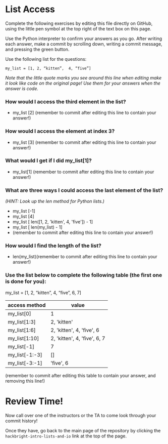 # List Access

Complete the following exercises by editing this file directly on GitHub, using the little pen symbol at the top right of the text box on this page.

Use the Python interpreter to confirm your answers as you go.  After writing each answer, make a commit by scrolling down, writing a commit message, and pressing the green button.

Use the following list for the questions:

`my_list = [1, 2, “kitten”,  4, “five”]`

*Note that the little quote marks you see around this line when editing make it look like code on the original page!  Use them for your answers when the answer is code.*

### How would I access the third element in the list? 

- my_list [2] (remember to commit after editing this line to contain your answer!)

### How would I access the element at index 3? 

- my_list [3] (remember to commit after editing this line to contain your answer!)

### What would I get if I did my_list[1]?

- my_list[1] (remember to commit after editing this line to contain your answer!)

### What are three ways I could access the last element of the list?
*(HINT: Look up the len method for Python lists.)*

- my_list [-1]
- my_list [4]
- my_list [ len([1, 2, 'kitten', 4, 'five']) - 1]
- my_list [ len(my_list) - 1]
- (remember to commit after editing this line to contain your answer!)

### How would I find the length of the list?

- len(my_list)(remember to commit after editing this line to contain your answer!)

### Use the list below to complete the following table (the first one is done for you):
my_list = [1, 2, “kitten”,  4, “five”, 6, 7]

access method | value
--------------|---------
my_list[0]    | 1
my_list[1:3]  | 2, 'kitten'
my_list[1:6]  | 2, 'kitten', 4, 'five', 6
my_list[1:10] | 2, 'kitten', 4, 'five', 6, 7
my_list[-1]   | 7
my_list[-1:-3]| []
my_list[-3:-1]| 'five', 6


(remember to commit after editing this table to contain your answer, and removing this line!)

# Review Time!

Now call over one of the instructors or the TA to come look through your commit history! 

Once they have, go back to the main page of the repository by clicking the `hackbright-intro-lists-and-io` link at the top of the page.
